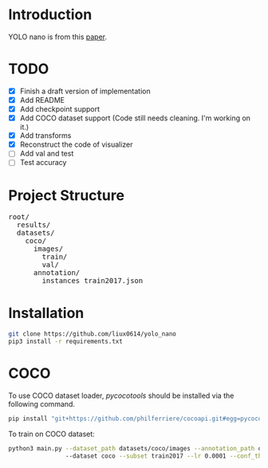 # Introduction

YOLO nano is from this [paper](https://arxiv.org/abs/1910.01271).

# TODO
- [x] Finish a draft version of implementation
- [x] Add README
- [x] Add checkpoint support
- [x] Add COCO dataset support (Code still needs cleaning. I'm working on it.)
- [x] Add transforms
- [x] Reconstruct the code of visualizer
- [ ] Add val and test
- [ ] Test accuracy

# Project Structure
<pre>
root/
  results/
  datasets/
    coco/
      images/
        train/
        val/
      annotation/
        instances_train2017.json
</pre>

# Installation
```bash
git clone https://github.com/liux0614/yolo_nano
pip3 install -r requirements.txt
```

# COCO
To use COCO dataset loader, _pycocotools_ should be installed via the following command.
```bash 
pip install "git+https://github.com/philferriere/cocoapi.git#egg=pycocotools&subdirectory=PythonAPI"
```

To train on COCO dataset:
```bash
python3 main.py --dataset_path datasets/coco/images --annotation_path datasets/coco/annotation/instances_train2017.json 
                --dataset coco --subset train2017 --lr 0.0001 --conf_thres 0.8 --nms_thres 0.5
```
